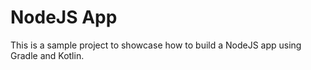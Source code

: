 # NodeJS App

This is a sample project to showcase how to build a NodeJS app using Gradle and Kotlin.